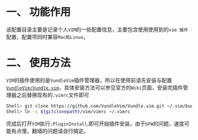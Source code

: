 # 一、 功能作用
该配置目录主要是记录个人`VIM`的一些配置信息，主要包含使用使用到的`vim 插件`配置，配置项同时兼容`Mac和Linux`。

# 二、 使用方法

`VIM`的插件使用的是`VundleVim`插件管理器，所以在使用前请先安装与配置[`VundleVim/Vundle.vim`](https://github.com/VundleVim/Vundle.vim)，具体安装方法可以参见官方的`Wiki`页面，安装完插件管理器之后替换现有的`.vimrc`文件即可

```bash
Shell> git clone https://github.com/VundleVim/Vundle.vim.git ~/.vim/bundle/Vundle.vim
Shell> ln -s ${gitclonepath}/vim/vimrc ~/.vimrc

```
完成后打开`VIM`执行`:PluginInstall`,即可开始插件安装，由于`GFW`的问题，速度可能有点慢，翻墙的问题请自行搞定。









